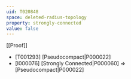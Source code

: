 ```yaml
---
uid: T020848
space: deleted-radius-topology
property: strongly-connected
value: false
---
```

[[Proof]]

* [T001293] [Pseudocompact|P000022]
* [I000076] [Strongly Connected|P000060] => [Pseudocompact|P000022]

